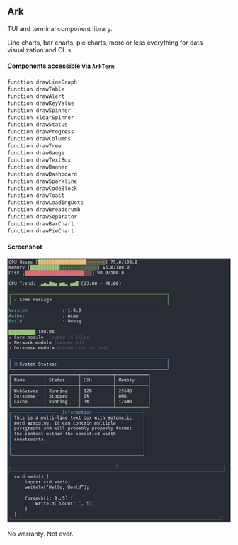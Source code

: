 ## Ark

TUI and terminal component library.

Line charts, bar charts, pie charts, more or less everything for data visualization and CLIs.

#### Components accessible via `ArkTerm`

```
function drawLineGraph
function drawTable
function drawAlert
function drawKeyValue
function drawSpinner
function clearSpinner
function drawStatus
function drawProgress
function drawColumns
function drawTree
function drawGauge
function drawTextBox
function drawBanner
function drawDashboard
function drawSparkline
function drawCodeBlock
function drawToast
function drawLoadingDots
function drawBreadcrumb
function drawSeparator
function drawBarChart
function drawPieChart
```

#### Screenshot

<img src="assets/screen.png">

No warranty. Not ever.
